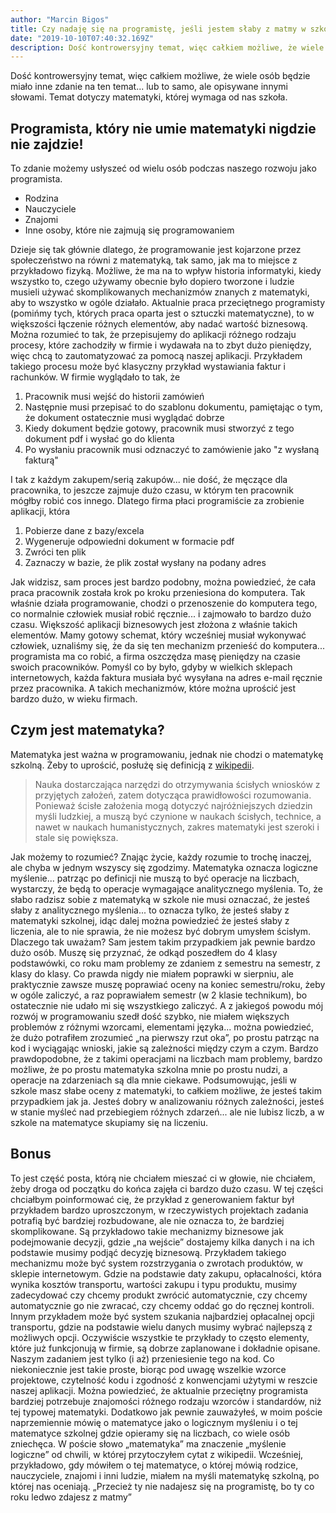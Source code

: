 ```yaml
---
author: "Marcin Bigos"
title: Czy nadaję się na programistę, jeśli jestem słaby z matmy w szkole?
date: "2019-10-10T07:40:32.169Z"
description: Dość kontrowersyjny temat, więc całkiem możliwe, że wiele osób będzie miało inne zdanie na ten temat... lub to samo, ale opisywane innymi słowami. Temat dotyczy matematyki, której wymaga od nas szkoła.
---
```


Dość kontrowersyjny temat, więc całkiem możliwe, że wiele osób będzie miało inne zdanie na ten temat... lub to samo, ale opisywane innymi słowami. Temat dotyczy matematyki, której wymaga od nas szkoła.

## **Programista, który nie umie matematyki nigdzie nie zajdzie!**

To zdanie możemy usłyszeć od wielu osób podczas naszego rozwoju jako programista.

- Rodzina
- Nauczyciele
- Znajomi
- Inne osoby, które nie zajmują się programowaniem

Dzieje się tak głównie dlatego, że programowanie jest kojarzone przez społeczeństwo na równi z matematyką, tak samo, jak ma to miejsce z przykładowo fizyką. Możliwe, że ma na to wpływ historia informatyki, kiedy wszystko to, czego używamy obecnie było dopiero tworzone i ludzie musieli używać skomplikowanych mechanizmów znanych z matematyki, aby to wszystko w ogóle działało. Aktualnie praca przeciętnego programisty (pomińmy tych, których praca oparta jest o sztuczki matematyczne), to w większości łączenie różnych elementów, aby nadać wartość biznesową. Można rozumieć to tak, że przepisujemy do aplikacji różnego rodzaju procesy, które zachodziły w firmie i wydawała na to zbyt dużo pieniędzy, więc chcą to zautomatyzować za pomocą naszej aplikacji. Przykładem takiego procesu może być klasyczny przykład wystawiania faktur i rachunków. W firmie wyglądało to tak, że

1.  Pracownik musi wejść do historii zamówień
2.  Następnie musi przepisać to do szablonu dokumentu, pamiętając o tym, że dokument ostatecznie musi wyglądać dobrze
3.  Kiedy dokument będzie gotowy, pracownik musi stworzyć z tego dokument pdf i wysłać go do klienta
4.  Po wysłaniu pracownik musi odznaczyć to zamówienie jako "z wysłaną fakturą"

I tak z każdym zakupem/serią zakupów... nie dość, że męczące dla pracownika, to jeszcze zajmuje dużo czasu, w którym ten pracownik mógłby robić cos innego. Dlatego firma płaci programiście za zrobienie aplikacji, która

1.  Pobierze dane z bazy/excela
2.  Wygeneruje odpowiedni dokument w formacie pdf
3.  Zwróci ten plik
4.  Zaznaczy w bazie, że plik został wysłany na podany adres

Jak widzisz, sam proces jest bardzo podobny, można powiedzieć, że cała praca pracownik została krok po kroku przeniesiona do komputera. Tak właśnie działa programowanie, chodzi o przenoszenie do komputera tego, co normalnie człowiek musiał robić ręcznie... i zajmowało to bardzo dużo czasu. Większość aplikacji biznesowych jest złożona z właśnie takich elementów. Mamy gotowy schemat, który wcześniej musiał wykonywać człowiek, uznaliśmy się, że da się ten mechanizm przenieść do komputera... programista ma co robić, a firma oszczędza masę pieniędzy na czasie swoich pracowników. Pomyśl co by było, gdyby w wielkich sklepach internetowych, każda faktura musiała być wysyłana na adres e-mail ręcznie przez pracownika. A takich mechanizmów, które można uprościć jest bardzo dużo, w wieku firmach.

## **Czym jest matematyka?**

Matematyka jest ważna w programowaniu, jednak nie chodzi o matematykę szkolną. Żeby to uprościć, posłużę się definicją z [wikipedii](https://pl.wikipedia.org/wiki/Matematyka).

> Nauka dostarczająca narzędzi do otrzymywania ścisłych wniosków z przyjętych założeń, zatem dotycząca prawidłowości rozumowania. Ponieważ ścisłe założenia mogą dotyczyć najróżniejszych dziedzin myśli ludzkiej, a muszą być czynione w naukach ścisłych, technice, a nawet w naukach humanistycznych, zakres matematyki jest szeroki i stale się powiększa.

Jak możemy to rozumieć? Znając życie, każdy rozumie to trochę inaczej, ale chyba w jednym wszyscy się zgodzimy. Matematyka oznacza logiczne myślenie... patrząc po definicji nie muszą to być operacje na liczbach, wystarczy, że będą to operacje wymagające analitycznego myślenia. To, że słabo radzisz sobie z matematyką w szkole nie musi oznaczać, że jesteś słaby z analitycznego myślenia... to oznacza tylko, że jesteś słaby z matematyki szkolnej, idąc dalej można powiedzieć że jesteś słaby z liczenia, ale to nie sprawia, że nie możesz być dobrym umysłem ścisłym. Dlaczego tak uważam? Sam jestem takim przypadkiem jak pewnie bardzo dużo osób. Muszę się przyznać, że odkąd poszedłem do 4 klasy podstawówki, co roku mam problemy ze zdaniem z semestru na semestr, z klasy do klasy. Co prawda nigdy nie miałem poprawki w sierpniu, ale praktycznie zawsze muszę poprawiać oceny na koniec semestru/roku, żeby w ogóle zaliczyć, a raz poprawiałem semestr (w 2 klasie technikum), bo ostatecznie nie udało mi się wszystkiego zaliczyć. A z jakiegoś powodu mój rozwój w programowaniu szedł dość szybko, nie miałem większych problemów z różnymi wzorcami, elementami języka... można powiedzieć, że dużo potrafiłem zrozumieć „na pierwszy rzut oka”, po prostu patrząc na kod i wyciągając wnioski, jakie są zależności między czym a czym. Bardzo prawdopodobne, że z takimi operacjami na liczbach mam problemy, bardzo możliwe, że po prostu matematyka szkolna mnie po prostu nudzi, a operacje na zdarzeniach są dla mnie ciekawe. Podsumowując, jeśli w szkole masz słabe oceny z matematyki, to całkiem możliwe, że jesteś takim przypadkiem jak ja. Jesteś dobry w analizowaniu różnych zależności, jesteś w stanie myśleć nad przebiegiem różnych zdarzeń... ale nie lubisz liczb, a w szkole na matematyce skupiamy się na liczeniu.

## **Bonus**

To jest część posta, którą nie chciałem mieszać ci w głowie, nie chciałem, żeby droga od początku do końca zajęła ci bardzo dużo czasu. W tej części chciałbym poinformować cię, że przykład z generowaniem faktur był przykładem bardzo uproszczonym, w rzeczywistych projektach zadania potrafią być bardziej rozbudowane, ale nie oznacza to, że bardziej skomplikowane. Są przykładowo takie mechanizmy biznesowe jak podejmowanie decyzji, gdzie „na wejście” dostajemy kilka danych i na ich podstawie musimy podjąć decyzję biznesową. Przykładem takiego mechanizmu może być system rozstrzygania o zwrotach produktów, w sklepie internetowym. Gdzie na podstawie daty zakupu, opłacalności, która wynika kosztów transportu, wartości zakupu i typu produktu, musimy zadecydować czy chcemy produkt zwrócić automatycznie, czy chcemy automatycznie go nie zwracać, czy chcemy oddać go do ręcznej kontroli. Innym przykładem może być system szukania najbardziej opłacalnej opcji transportu, gdzie na podstawie wielu danych musimy wybrać najlepszą z możliwych opcji. Oczywiście wszystkie te przykłady to często elementy, które już funkcjonują w firmie, są dobrze zaplanowane i dokładnie opisane. Naszym zadaniem jest tylko (i aż) przeniesienie tego na kod. Co niekoniecznie jest takie proste, biorąc pod uwagę wszelkie wzorce projektowe, czytelność kodu i zgodność z konwencjami użytymi w reszcie naszej aplikacji. Można powiedzieć, że aktualnie przeciętny programista bardziej potrzebuje znajomości różnego rodzaju wzorców i standardów, niż tej typowej matematyki. Dodatkowo jak pewnie zauważyłeś, w moim poście naprzemiennie mówię o matematyce jako o logicznym myśleniu i o tej matematyce szkolnej gdzie opieramy się na liczbach, co wiele osób zniechęca. W poście słowo „matematyka” ma znaczenie „myślenie logiczne” od chwili, w której przytoczyłem cytat z wikipedii. Wcześniej, przykładowo, gdy mówiłem o tej matematyce, o której mówią rodzice, nauczyciele, znajomi i inni ludzie, miałem na myśli matematykę szkolną, po której nas oceniają. „Przecież ty nie nadajesz się na programistę, bo ty co roku ledwo zdajesz z matmy”

